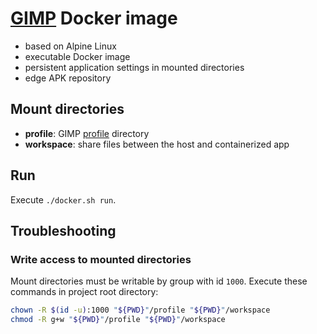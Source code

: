 # [GIMP](https://www.gimp.org/) Docker image

- based on Alpine Linux
- executable Docker image
- persistent application settings in mounted directories
- edge APK repository

## Mount directories

- **profile**: GIMP [profile](https://www.gimp.org/tutorials/GIMPProfile/) directory
- **workspace**: share files between the host and containerized app

## Run

Execute `./docker.sh run`.

## Troubleshooting

### Write access to mounted directories

Mount directories must be writable by group with id `1000`. Execute these commands in project root directory:

```bash
chown -R $(id -u):1000 "${PWD}"/profile "${PWD}"/workspace
chmod -R g+w "${PWD}"/profile "${PWD}"/workspace
```
